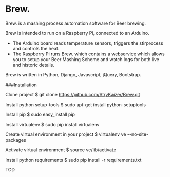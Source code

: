 Brew.
=====

Brew. is a mashing process automation software for Beer brewing.

Brew is intended to run on a Raspberry Pi, connected to an Arduino.

* The Arduino board reads temperature sensors, triggers the stirprocess and controls the heat.
* The Raspberry Pi runs Brew. which contains a webservice which allows you to setup your Beer Mashing Scheme and watch logs for both live and historic details.


Brew is written in Python, Django, Javascript, jQuery, Bootstrap.

###Installation

Clone project
    $ git clone https://github.com/StryKaizer/Brew.git

Install python setup-tools
    $ sudo apt-get install python-setuptools

Install pip
$ sudo easy_install pip

Install virtualenv
$ sudo pip install virtualenv

Create virtual environment in your project
$ virtualenv ve --no-site-packages

Activate virtual environment
$ source ve/lib/activate

Install python requirements
$ sudo pip install -r requirements.txt

TOD